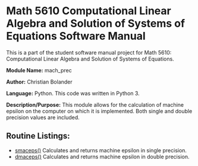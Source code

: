 # Math 5610 Computational Linear Algebra and Solution of Systems of Equations Software Manual
This is a part of the student software manual project for Math 5610: Computational Linear Algebra and Solution of Systems of Equations.

**Module Name:**           mach_prec

**Author:** Christian Bolander

**Language:** Python. This code was written in Python 3.

**Description/Purpose:** This module allows for the calculation of machine epsilon on the computer on which it is implemented. Both single and double precision values are included.

**Routine Listings:**
-----------------
- [smaceps()](smaceps.md)    Calculates and returns machine epsilon in single precision.
- [dmaceps()](dmaceps.md)    Calculates and returns machine epsilon in double precision.

